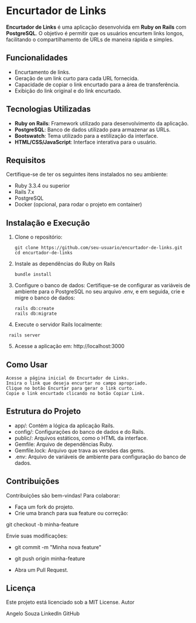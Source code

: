# Encurtador de Links

**Encurtador de Links** é uma aplicação desenvolvida em **Ruby on Rails** com **PostgreSQL**. O objetivo é permitir que os usuários encurtem links longos, facilitando o compartilhamento de URLs de maneira rápida e simples.


## Funcionalidades
- Encurtamento de links.
- Geração de um link curto para cada URL fornecida.
- Capacidade de copiar o link encurtado para a área de transferência.
- Exibição do link original e do link encurtado.



## Tecnologias Utilizadas
- **Ruby on Rails**: Framework utilizado para desenvolvimento da aplicação.
- **PostgreSQL**: Banco de dados utilizado para armazenar as URLs.
- **Bootswatch**: Tema utilizado para a estilização da interface.
- **HTML/CSS/JavaScript**: Interface interativa para o usuário.



## Requisitos
Certifique-se de ter os seguintes itens instalados no seu ambiente:
- Ruby 3.3.4 ou superior
- Rails 7.x
- PostgreSQL
- Docker (opcional, para rodar o projeto em container)



## Instalação e Execução

1. Clone o repositório:
   ```
   git clone https://github.com/seu-usuario/encurtador-de-links.git
   cd encurtador-de-links
   ```

2. Instale as dependências do Ruby on Rails

   ```
   bundle install
   ```
3. Configure o banco de dados: Certifique-se de configurar as variáveis de ambiente para o PostgreSQL no seu arquivo .env, e em seguida, crie e migre o banco de dados:
   ```
   rails db:create
   rails db:migrate
   ```
4. Execute o servidor Rails localmente:
  ```
   rails server
   ```
5. Acesse a aplicação em: http://localhost:3000



## Como Usar

    Acesse a página inicial do Encurtador de Links.
    Insira o link que deseja encurtar no campo apropriado.
    Clique no botão Encurtar para gerar o link curto.
    Copie o link encurtado clicando no botão Copiar Link.
    


## Estrutura do Projeto

   - app/: Contém a lógica da aplicação Rails.
   - config/: Configurações do banco de dados e do Rails.
   - public/: Arquivos estáticos, como o HTML da interface.
   - Gemfile: Arquivo de dependências Ruby.
   - Gemfile.lock: Arquivo que trava as versões das gems.
   - .env: Arquivo de variáveis de ambiente para configuração do banco de dados.



## Contribuições

Contribuições são bem-vindas! Para colaborar:

  -  Faça um fork do projeto.
  -  Crie uma branch para sua feature ou correção:

git checkout -b minha-feature

Envie suas modificações:

  -  git commit -m "Minha nova feature"
  -  git push origin minha-feature

  -  Abra um Pull Request.



## Licença

Este projeto está licenciado sob a MIT License.
Autor

Angelo Souza
LinkedIn
GitHub


   

   


   

   
